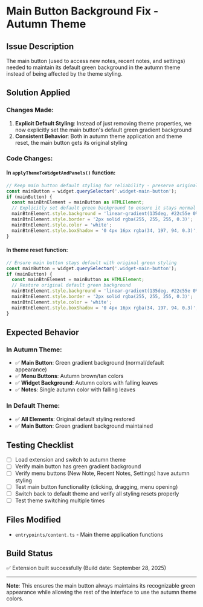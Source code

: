 # Main Button Background Fix - Autumn Theme

## Issue Description
The main button (used to access new notes, recent notes, and settings) needed to maintain its default green background in the autumn theme instead of being affected by the theme styling.

## Solution Applied

### Changes Made:
1. **Explicit Default Styling**: Instead of just removing theme properties, we now explicitly set the main button's default green gradient background
2. **Consistent Behavior**: Both in autumn theme application and theme reset, the main button gets its original styling

### Code Changes:

#### In `applyThemeToWidgetAndPanels()` function:
```typescript
// Keep main button default styling for reliability - preserve original green background
const mainButton = widget.querySelector('.widget-main-button');
if (mainButton) {
  const mainBtnElement = mainButton as HTMLElement;
  // Explicitly set default green background to ensure it stays normal
  mainBtnElement.style.background = 'linear-gradient(135deg, #22c55e 0%, #16a34a 100%)';
  mainBtnElement.style.border = '2px solid rgba(255, 255, 255, 0.3)';
  mainBtnElement.style.color = 'white';
  mainBtnElement.style.boxShadow = '0 4px 16px rgba(34, 197, 94, 0.3)';
}
```

#### In theme reset function:
```typescript
// Ensure main button stays default with original green styling
const mainButton = widget.querySelector('.widget-main-button');
if (mainButton) {
  const mainBtnElement = mainButton as HTMLElement;
  // Restore original default green background
  mainBtnElement.style.background = 'linear-gradient(135deg, #22c55e 0%, #16a34a 100%)';
  mainBtnElement.style.border = '2px solid rgba(255, 255, 255, 0.3)';
  mainBtnElement.style.color = 'white';
  mainBtnElement.style.boxShadow = '0 4px 16px rgba(34, 197, 94, 0.3)';
}
```

## Expected Behavior

### In Autumn Theme:
- ✅ **Main Button**: Green gradient background (normal/default appearance)
- ✅ **Menu Buttons**: Autumn brown/tan colors 
- ✅ **Widget Background**: Autumn colors with falling leaves
- ✅ **Notes**: Single autumn color with falling leaves

### In Default Theme:
- ✅ **All Elements**: Original default styling restored
- ✅ **Main Button**: Green gradient background maintained

## Testing Checklist

- [ ] Load extension and switch to autumn theme
- [ ] Verify main button has green gradient background
- [ ] Verify menu buttons (New Note, Recent Notes, Settings) have autumn styling
- [ ] Test main button functionality (clicking, dragging, menu opening)
- [ ] Switch back to default theme and verify all styling resets properly
- [ ] Test theme switching multiple times

## Files Modified
- `entrypoints/content.ts` - Main theme application functions

## Build Status
✅ Extension built successfully (Build date: September 28, 2025)

---
**Note**: This ensures the main button always maintains its recognizable green appearance while allowing the rest of the interface to use the autumn theme colors.